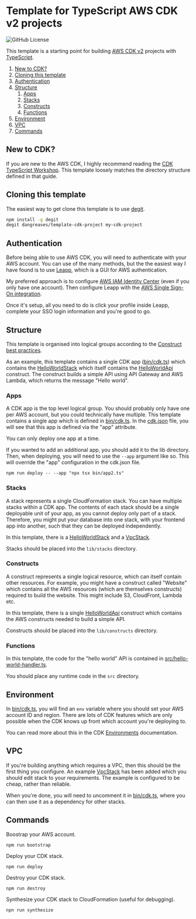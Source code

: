 # Template for TypeScript AWS CDK v2 projects

![GitHub License](https://img.shields.io/github/license/dangreaves/template-cdk)

This template is a starting point for building [AWS CDK v2](https://docs.aws.amazon.com/cdk/api/v2/docs/aws-construct-library.html) projects with [TypeScript](https://www.typescriptlang.org).

1. [New to CDK?](#new-to-cdk)
2. [Cloning this template](#cloning-this-template)
3. [Authentication](#authentication)
4. [Structure](#structure)
   1. [Apps](#apps)
   2. [Stacks](#stacks)
   3. [Constructs](#constructs)
   4. [Functions](#functions)
5. [Environment](#environment)
6. [VPC](#vpc)
7. [Commands](#commands)

## New to CDK?

If you are new to the AWS CDK, I highly recommend reading the [CDK TypeScript Workshop](https://cdkworkshop.com/20-typescript.html). This template loosely matches the directory structure defined in that guide.

## Cloning this template

The easiest way to get clone this template is to use [degit](https://github.com/Rich-Harris/degit).

```sh
npm install -g degit
degit dangreaves/template-cdk-project my-cdk-project
```

## Authentication

Before being able to use AWS CDK, you will need to authenticate with your AWS account. You can use of the many methods, but the the easiest way I have found is to use [Leapp](https://www.leapp.cloud), which is a GUI for AWS authentication.

My preferred approach is to configure [AWS IAM Identity Center](https://aws.amazon.com/iam/identity-center) (even if you only have one account). Then configure Leapp with the [AWS Single Sign-On integration](https://docs.leapp.cloud/latest/configuring-integration/configure-aws-single-sign-on-integration/).

Once it's setup, all you need to do is click your profile inside Leapp, complete your SSO login information and you're good to go.

## Structure

This template is organised into logical groups according to the [Construct best practices](https://docs.aws.amazon.com/cdk/v2/guide/best-practices.html#best-practices-constructs).

As an example, this template contains a single CDK app ([bin/cdk.ts](./bin/cdk.ts)) which contains the [HelloWorldStack](./lib/stacks/hello-world.ts) which itself contains the [HelloWorldApi](./lib/constructs/hello-world-api.ts) construct. The construct builds a simple API using API Gateway and AWS Lambda, which returns the message "Hello world".

### Apps

A CDK app is the top level logical group. You should probably only have one per AWS account, but you could technically have multiple. This template contains a single app which is defined in [bin/cdk.ts](./bin/cdk.ts). In the [cdk.json](./cdk.json) file, you will see that this app is defined via the "app" attribute.

You can only deploy one app at a time.

If you wanted to add an additional app, you should add it to the lib directory. Then, when deploying, you will need to use the `--app` argument like so. This will override the "app" configuration in the cdk.json file.

```
npm run deploy -- --app "npx tsx bin/app2.ts"
```

### Stacks

A stack represents a single CloudFormation stack. You can have multiple stacks within a CDK app. The contents of each stack should be a single deployable unit of your app, as you cannot deploy only part of a stack. Therefore, you might put your database into one stack, with your frontend app into another, such that they can be deployed independently.

In this template, there is a [HelloWorldStack](./lib/stacks/hello-world.ts) and a [VpcStack](./lib/stacks/vpc.ts).

Stacks should be placed into the `lib/stacks` directory.

### Constructs

A construct represents a single logical resource, which can itself contain other resources. For example, you might have a construct called "Website" which contains all the AWS resources (which are themselves constructs) required to build the website. This might include S3, CloudFront, Lambda etc.

In this template, there is a single [HelloWorldApi](./lib/constructs/hello-world-api.ts) construct which contains the AWS constructs needed to build a simple API.

Constructs should be placed into the `lib/constructs` directory.

### Functions

In this template, the code for the "hello world" API is contained in [src/hello-world-handler.ts](./src/hello-world-handler.ts).

You should place any runtime code in the `src` directory.

## Environment

In [bin/cdk.ts](./bin/cdk.ts), you will find an `env` variable where you should set your AWS account ID and region. There are lots of CDK features which are only possible when the CDK knows up front which account you're deploying to.

You can read more about this in the CDK [Environments](https://docs.aws.amazon.com/cdk/v2/guide/environments.html) documentation.

## VPC

If you're building anything which requires a VPC, then this should be the first thing you configure. An example [VpcStack](./lib/stacks/vpc.ts) has been added which you should edit stack to your requirements. The example is configured to be cheap, rather than reliable.

When you're done, you will need to uncomment it in [bin/cdk.ts](./bin/cdk.ts), where you can then use it as a dependency for other stacks.

## Commands

Boostrap your AWS account.

```
npm run bootstrap
```

Deploy your CDK stack.

```
npm run deploy
```

Destroy your CDK stack.

```
npm run destroy
```

Synthesize your CDK stack to CloudFormation (useful for debugging).

```
npn run synthesize
```
